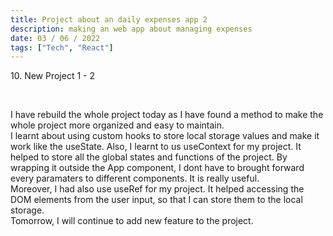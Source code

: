 ```yaml
---
title: Project about an daily expenses app 2
description: making an web app about managing expenses
date: 03 / 06 / 2022
tags: ["Tech", "React"]
---
```


<p>10. New Project 1 - 2</p>

<br/>
<p> I have rebuild the whole project today as I have found a method to make the whole project more organized and easy to maintain.<br/>
I learnt about using custom hooks to store local storage values and make it work like the useState. Also, I learnt to us useContext for my project. 
It helped to store all the global states and functions of the project. By wrapping it outside the App component, I dont have to brought forward every paramaters to different components. It is really useful.<br/>
Moreover, I had also use useRef for my project. It helped accessing the DOM elements from the user input, so that I can store them to the local storage.<br/>
Tomorrow, I will continue to add new feature to the project.
</p>
